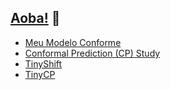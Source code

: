 ## [Aoba!](https://heylucasleao.com.br/) 👋

- [Meu Modelo Conforme](https://heylucasleao.com.br/Meu-Modelo-Conforme-134a0de3378e80728ad4f279c80fb065)
- [Conformal Prediction (CP) Study](https://github.com/HeyLucasLeao/cp-study/tree/master?tab=readme-ov-file)
- [TinyShift](https://github.com/HeyLucasLeao/tinyshift)
- [TinyCP](https://github.com/HeyLucasLeao/tinycp)

<!--
**HeyLucasLeao/HeyLucasLeao** is a ✨ _special_ ✨ repository because its `README.md` (this file) appears on your GitHub profile.

Here are some ideas to get you started:

- 🔭 I’m currently working on ...
- 🌱 I’m currently learning ...
- 👯 I’m looking to collaborate on ...
- 🤔 I’m looking for help with ...
- 💬 Ask me about ...
- 📫 How to reach me: ...
- 😄 Pronouns: ...
- ⚡ Fun fact: ...
-->
